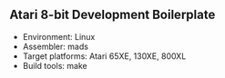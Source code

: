 Atari 8-bit Development Boilerplate
-----------------------------------

- Environment: Linux
- Assembler: mads
- Target platforms: Atari 65XE, 130XE, 800XL
- Build tools: make
